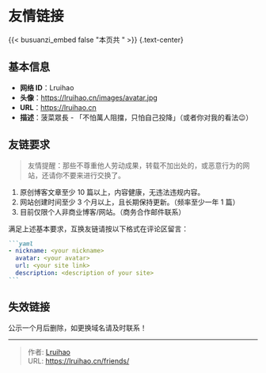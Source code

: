 # 友情链接


{{< busuanzi_embed false "本页共 " >}}
{.text-center}

## 基本信息

- **网络 ID**：Lruihao
- **头像**：https://lruihao.cn/images/avatar.jpg
- **URL**：https://lruihao.cn
- **描述**：菠菜眾長 - 「不怕萬人阻擋，只怕自己投降」（或者你对我的看法😉）

## 友链要求

> 友情提醒：那些不尊重他人劳动成果，转载不加出处的，或恶意行为的网站，还请你不要来进行交换了。

1. 原创博客文章至少 10 篇以上，内容健康，无违法违规内容。
2. 网站创建时间至少 3 个月以上，且长期保持更新。（频率至少一年 1 篇）
3. 目前仅限个人非商业博客/网站。（商务合作邮件联系）

满足上述基本要求，互换友链请按以下格式在评论区留言：

````markdown
```yaml
- nickname: <your nickname>
  avatar: <your avatar>
  url: <your site link>
  description: <description of your site>
```
````

## 失效链接

公示一个月后删除，如更换域名请及时联系！

<!-- markdownlint-disable-next-line no-bare-urls -->


---

> 作者: [Lruihao](https://github.com/Lruihao)  
> URL: https://lruihao.cn/friends/  

